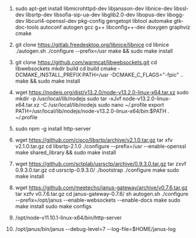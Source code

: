 1. sudo apt-get install libmicrohttpd-dev libjansson-dev libnice-dev libssl-dev libsrtp-dev libsofia-sip-ua-dev libglib2.0-dev libopus-dev libogg-dev libcurl4-openssl-dev pkg-config gengetopt libtool automake gtk-doc-tools autoconf autogen gcc g++ libconfig++-dev doxygen graphviz cmake

2. git clone https://gitlab.freedesktop.org/libnice/libnice
    cd libnice
    ./autogen.sh
    ./configure --prefix=/usr
    make && sudo make install

3.  git clone https://github.com/warmcat/libwebsockets.git
    cd libwebsockets
    mkdir build
    cd build
    cmake -DCMAKE_INSTALL_PREFIX:PATH=/usr -DCMAKE_C_FLAGS="-fpic" ..
    make && sudo make install

4.  wget https://nodejs.org/dist/v13.2.0/node-v13.2.0-linux-x64.tar.xz
    sudo mkdir -p /usr/local/lib/nodejs
    sudo tar -xJvf node-v13.2.0-linux-x64.tar.xz -C /usr/local/lib/nodejs 
    sudo nano ~/.profile
        export PATH=/usr/local/lib/nodejs/node-v13.2.0-linux-x64/bin:$PATH
        . ~/.profile

 
5.  sudo npm -g install http-server

6.  wget https://github.com/cisco/libsrtp/archive/v2.1.0.tar.gz
    tar xfv v2.1.0.tar.gz
    cd libsrtp-2.1.0
    ./configure --prefix=/usr --enable-openssl
    make shared_library && sudo make install
    
8.  wget https://github.com/sctplab/usrsctp/archive/0.9.3.0.tar.gz
    tar zxvf 0.9.3.0.tar.gz 
    cd usrsctp-0.9.3.0/
    ./bootstrap
    ./configure
    make
    sudo make install
    

7.  wget https://github.com/meetecho/janus-gateway/archive/v0.7.6.tar.gz
    tar xzfv v0.7.6.tar.gz 
    cd janus-gateway-0.7.6/
    sh autogen.sh
    ./configure --prefix=/opt/janus --enable-websockets --enable-docs
    make
    sudo make install
    sudo make configs

8.  /opt/node-v11.10.1-linux-x64/bin/http-server

9.  /opt/janus/bin/janus --debug-level=7 --log-file=$HOME/janus-log
